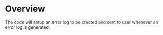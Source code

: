 # Overview

The code will setup an error log to be created and sent to user whenever an error log is generated.